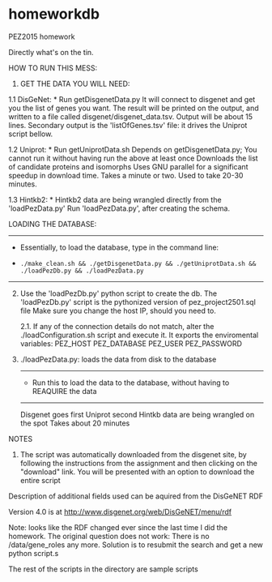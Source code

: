 # homeworkdb
PEZ2015 homework

Directly what's on the tin.

HOW TO RUN THIS MESS:

1. GET THE DATA YOU WILL NEED:

1.1 DisGeNet:
	*  Run getDisgenetData.py
		It will connect to disgenet and get you the list of genes you want. 
   		The result will be printed on the output, and written to a file called disgenet/disgenet_data.tsv. Output will be about 15 lines. 
   		Secondary output is the 'listOfGenes.tsv' file: it drives the Uniprot script bellow.

1.2 Uniprot:
 	* Run getUniprotData.sh
 		Depends on getDisgenetData.py;
 			You cannot run it without having run the above at least once
 		Downloads the list of candidate proteins and isomorphs
   		Uses GNU parallel for a significant speedup in download time.
 			Takes a minute or two.
 			Used to take 20-30 minutes.

1.3 Hintkb2:
	* Hintkb2 data are being wrangled directly from the 'loadPezData.py'
		Run 'loadPezData.py', after creating the schema.


LOADING THE DATABASE:

************************************************************************************************************
* Essentially, to load the database, type in the command line:
*     ./make_clean.sh && ./getDisgenetData.py && ./getUniprotData.sh && ./loadPezDb.py && ./loadPezData.py
************************************************************************************************************


2. Use the 'loadPezDb.py' python script to create the db. The 'loadPezDb.py' script is the pythonized version of pez_project2501.sql file
	Make sure you change the host IP, should you need to.

	2.1. If any of the connection details do not match, alter the ./loadConfiguration.sh script and execute it. 
		It exports the enviromental variables:
			PEZ_HOST
			PEZ_DATABASE
			PEZ_USER
			PEZ_PASSWORD

3. ./loadPezData.py: loads the data from disk to the database
	***********************************************************************************
	* Run this to load the data to the database, without having to REAQUIRE the data
	***********************************************************************************
	Disgenet goes first
	Uniprot second
	Hintkb data are being wrangled on the spot
		Takes about 20 minutes














NOTES

1. The script was automatically downloaded from the disgenet site, by following the instructions from the assignment and then clicking on the "download" link. You will be presented with an option to download the entire script

Description of additional fields used can be aquired from the DisGeNET RDF

Version 4.0 is at http://www.disgenet.org/web/DisGeNET/menu/rdf

Note: looks like the RDF changed ever since the last time I did the homework. The original question does not work: There is no /data/gene_roles any more. Solution is to resubmit the search and get a new python script.s


The rest of the scripts in the directory are sample scripts